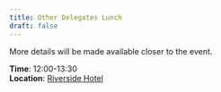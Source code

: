 ```yaml
---
title: Other Delegates Lunch
draft: false
---
```


More details will be made available closer to the event.

**Time**: 12:00-13:30 \
**Location**: [Riverside Hotel](/venue)
